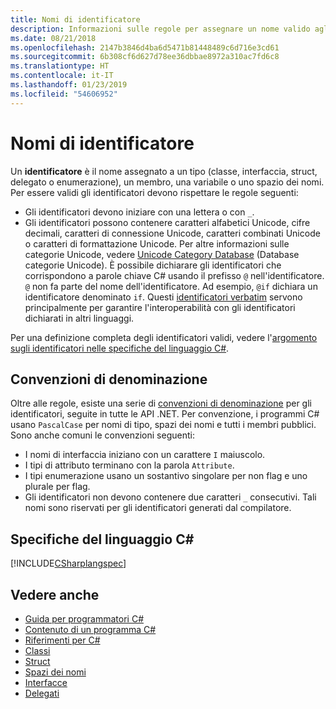 ```yaml
---
title: Nomi di identificatore
description: Informazioni sulle regole per assegnare un nome valido agli identificatori nel linguaggio di programmazione C#.
ms.date: 08/21/2018
ms.openlocfilehash: 2147b3846d4ba6d5471b81448489c6d716e3cd61
ms.sourcegitcommit: 6b308cf6d627d78ee36dbbae8972a310ac7fd6c8
ms.translationtype: HT
ms.contentlocale: it-IT
ms.lasthandoff: 01/23/2019
ms.locfileid: "54606952"
---
```

# <a name="identifier-names"></a>Nomi di identificatore

Un **identificatore** è il nome assegnato a un tipo (classe, interfaccia, struct, delegato o enumerazione), un membro, una variabile o uno spazio dei nomi. Per essere validi gli identificatori devono rispettare le regole seguenti:

- Gli identificatori devono iniziare con una lettera o con `_`.
- Gli identificatori possono contenere caratteri alfabetici Unicode, cifre decimali, caratteri di connessione Unicode, caratteri combinati Unicode o caratteri di formattazione Unicode. Per altre informazioni sulle categorie Unicode, vedere [Unicode Category Database](https://www.unicode.org/reports/tr44/) (Database categorie Unicode).
È possibile dichiarare gli identificatori che corrispondono a parole chiave C# usando il prefisso `@` nell'identificatore. `@` non fa parte del nome dell'identificatore. Ad esempio, `@if` dichiara un identificatore denominato `if`. Questi [identificatori verbatim](../../language-reference/tokens/verbatim.md) servono principalmente per garantire l'interoperabilità con gli identificatori dichiarati in altri linguaggi.

Per una definizione completa degli identificatori validi, vedere l'[argomento sugli identificatori nelle specifiche del linguaggio C#](../../../../_csharplang/spec/lexical-structure.md#identifiers).

## <a name="naming-conventions"></a>Convenzioni di denominazione

Oltre alle regole, esiste una serie di [convenzioni di denominazione](../../../standard/design-guidelines/naming-guidelines.md) per gli identificatori, seguite in tutte le API .NET. Per convenzione, i programmi C# usano `PascalCase` per nomi di tipo, spazi dei nomi e tutti i membri pubblici. Sono anche comuni le convenzioni seguenti:

- I nomi di interfaccia iniziano con un carattere `I` maiuscolo.
- I tipi di attributo terminano con la parola `Attribute`.
- I tipi enumerazione usano un sostantivo singolare per non flag e uno plurale per flag.
- Gli identificatori non devono contenere due caratteri `_` consecutivi. Tali nomi sono riservati per gli identificatori generati dal compilatore.

## <a name="c-language-specification"></a>Specifiche del linguaggio C#

[!INCLUDE[CSharplangspec](~/includes/csharplangspec-md.md)]  
  
## <a name="see-also"></a>Vedere anche

- [Guida per programmatori C#](../index.md)
- [Contenuto di un programma C#](../inside-a-program/index.md)
- [Riferimenti per C#](../../language-reference/index.md)
- [Classi](../classes-and-structs/classes.md)
- [Struct](../classes-and-structs/structs.md)
- [Spazi dei nomi](../namespaces/index.md)
- [Interfacce](../interfaces/index.md)
- [Delegati](../delegates/index.md)
